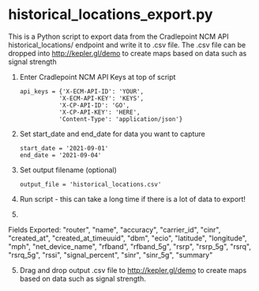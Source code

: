 # historical_locations_export.py
This is a Python script to export data from the Cradlepoint NCM API historical_locations/
endpoint and write it to .csv file.  The .csv file can be dropped into http://kepler.gl/demo
to create maps based on data such as signal strength

1. Enter Cradlepoint NCM API Keys at top of script
    ```
	api_keys = {'X-ECM-API-ID': 'YOUR',
	           'X-ECM-API-KEY': 'KEYS',
               'X-CP-API-ID': 'GO',
               'X-CP-API-KEY': 'HERE',
        	   'Content-Type': 'application/json'}
    ```

2. Set start_date and end_date for data you want to capture
    ```
    start_date = '2021-09-01'
	end_date = '2021-09-04'
    ```
3. Set output filename (optional)
	```
	output_file = 'historical_locations.csv'
	```

4. Run script - this can take a long time if there is a lot of data to export!
5. 
Fields Exported:
"router", "name", "accuracy", "carrier_id", "cinr", "created_at", "created_at_timeuuid", "dbm", "ecio", "latitude", "longitude", "mph", "net_device_name", "rfband", "rfband_5g", "rsrp", "rsrp_5g", "rsrq", "rsrq_5g", "rssi", "signal_percent", "sinr", "sinr_5g", "summary"
	    
5. Drag and drop output .csv file to http://kepler.gl/demo to create maps based on data
such as signal strength.
